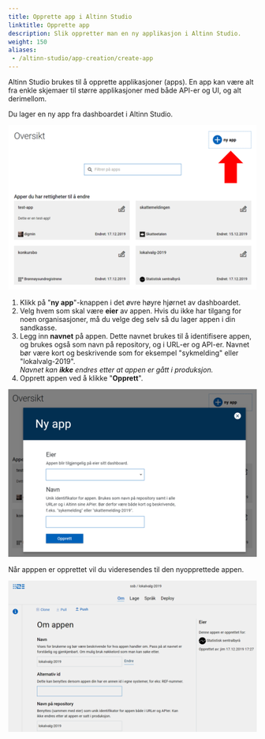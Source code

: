 ```yaml
---
title: Opprette app i Altinn Studio
linktitle: Opprette app
description: Slik oppretter man en ny applikasjon i Altinn Studio.
weight: 150
aliases:
 - /altinn-studio/app-creation/create-app
---
```


Altinn Studio brukes til å opprette applikasjoner (apps).
En app kan være alt fra enkle skjemaer til større applikasjoner med både API-er og UI, og alt derimellom. 

Du lager en ny app fra dashboardet i Altinn Studio.

![Dashboardet i Altinn Studio](overview.png "Dashboard - oversikt")

1. Klikk på "**ny app**"-knappen i det øvre høyre hjørnet av dashboardet. 
2. Velg hvem som skal være **eier** av appen. Hvis du ikke har tilgang for noen organisasjoner, må du velge deg selv så du lager appen i din sandkasse.
3. Legg inn **navnet** på appen. Dette navnet brukes til å identifisere appen, og brukes også som navn på repository, og i URL-er og API-er.
   Navnet bør være kort og beskrivende som for eksempel "sykmelding" eller "lokalvalg-2019".  
    _Navnet kan **ikke** endres etter at appen er gått i produksjon._
4. Opprett appen ved å klikke "**Opprett**".

![Ny app popup](new-app.png "Opprett en ny app")

Når apppen er opprettet vil du videresendes til den nyopprettede appen.

![App opprettet](app-created.png "App opprettet")